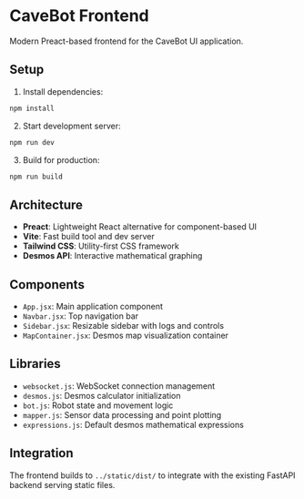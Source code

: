 # CaveBot Frontend

Modern Preact-based frontend for the CaveBot UI application.

## Setup

1. Install dependencies:
```bash
npm install
```

2. Start development server:
```bash
npm run dev
```

3. Build for production:
```bash
npm run build
```

## Architecture

- **Preact**: Lightweight React alternative for component-based UI
- **Vite**: Fast build tool and dev server
- **Tailwind CSS**: Utility-first CSS framework
- **Desmos API**: Interactive mathematical graphing

## Components

- `App.jsx`: Main application component
- `Navbar.jsx`: Top navigation bar
- `Sidebar.jsx`: Resizable sidebar with logs and controls
- `MapContainer.jsx`: Desmos map visualization container

## Libraries

- `websocket.js`: WebSocket connection management
- `desmos.js`: Desmos calculator initialization
- `bot.js`: Robot state and movement logic
- `mapper.js`: Sensor data processing and point plotting
- `expressions.js`: Default desmos mathematical expressions

## Integration

The frontend builds to `../static/dist/` to integrate with the existing FastAPI backend serving static files.